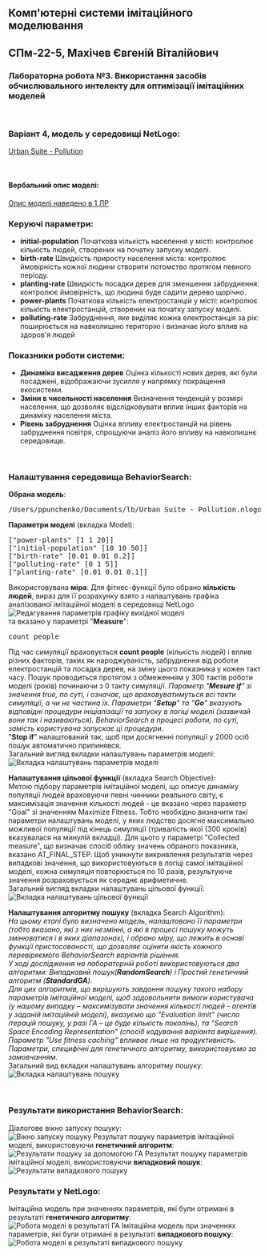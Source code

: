 ## Комп'ютерні системи імітаційного моделювання
## СПм-22-5, **Махічев Євгеній Віталійович**
### Лабораторна робота №**3**. Використання засобів обчислювального интелекту для оптимізації імітаційних моделей

<br>

### Варіант 4, модель у середовищі NetLogo:
[Urban Suite - Pollution](http://www.netlogoweb.org/launch#http://www.netlogoweb.org/assets/modelslib/Curricular%20Models/Urban%20Suite/Urban%20Suite%20-%20Pollution.nlogo)

<br>

#### Вербальний опис моделі:
[Опис моделі наведено в 1 ЛР](https://github.com/Carneficer/KSIM1805/blob/main/LAB1/lb1.md)

### Керуючі параметри:
- **initial-population** Початкова кількість населення у місті: контролює кількість людей, створених на початку запуску моделі.
- **birth-rate** Швидкість приросту населення міста: контролює ймовірність кожної людини створити потомство протягом певного періоду.
- **planting-rate** Швидкість посадки дерев для зменшення забруднення: контролює ймовірність, що людина буде садити дерево щорічно.
- **power-plants** Початкова кількість електростанцій у місті: контролює кількість електростанцій, створених на початку запуску моделі.
- **polluting-rate** Забруднення, яке виділяє кожна електростанція за рік: поширюється на навколишню територію і визначає його вплив на здоров'я людей

### Показники роботи системи:
- **Динаміка висадження дерев** Оцінка кількості нових дерев, які були посаджені, відображаючи зусилля у напрямку покращення екосистеми.
- **Зміни в чисельності населення** Визначення тенденцій у розмірі населення, що дозволяє відслідковувати вплив інших факторів на динаміку населення міста.
- **Рівень забруднення** Оцінка впливу електростанцій на рівень забруднення повітря, спрощуючи аналіз його впливу на навколишнє середовище.

<br>

### Налаштування середовища BehaviorSearch:

**Обрана модель**:
<pre>
/Users/ppunchenko/Documents/lb/Urban Suite - Pollution.nlogo
</pre>
**Параметри моделі** (вкладка Model):
<pre>
["power-plants" [1 1 20]]
["initial-population" [10 10 50]]
["birth-rate" [0.01 0.01 0.2]]
["polluting-rate" [0 1 5]]
["planting-rate" [0.01 0.01 0.1]]
</pre>
Використовувана **міра**:
Для фітнес-функції було обрано **кількість людей**, вираз для її розрахунку взято з налаштувань графіка аналізованої імітаційної моделі в середовищі NetLogo
![Редагування параметрів графіку вихідної моделі](MeasurePlot.png)  
та вказано у параметрі "**Measure**":
<pre>
count people 
</pre>
Під час симуляції враховується **count people** (кількість людей) і вплив різних факторів, таких як народжуваність, забруднення від роботи електростанцій та посадка дерев, на зміну цього показника у кожен такт часу. Пошук проводиться протягом з обмеженням у 300 тактів роботи моделі (років) починаючи з 0 такту симуляції.
*Параметр "**Mesure if**" зі значення true, по суті, і означає, що враховуватимуться всі такти симуляції, а чи не частина їх.
Параметри "**Setup**" та "**Go**" вказують відповідні процедури ініціалізації та запуску в логіці моделі (зазвичай вони так і називаються). BehaviorSearch в процесі роботи, по суті, замість користувача запускає ці процедури.*  
"**Stop if**" налаштований так, щоб при досягненні популяції у 2000 осіб пошук автоматично припинявся.  
Загальний вигляд вкладки налаштувань параметрів моделі:  
![Вкладка налаштувань параметрів моделі](Param.png)

**Налаштування цільової функції** (вкладка Search Objective):  
Метою підбору параметрів імітаційної моделі, що описує динаміку популяції людей враховуючи певні чинники реального світу, є максимізація значення кількості людей - це вказано через параметр "Goal" зі значенням Maximize Fitness. Тобто необхідно визначити такі параметри налаштувань моделі, у яких людство досягне максимально можливої популяції під кінець симуляції (тривалість якої (300 кроків) вказувалася на минулій вкладці). Для цього у параметрі "Collected measure", що визначає спосіб обліку значень обраного показника, вказано AT_FINAL_STEP. 
Щоб уникнути викривлення результатів через випадкові значення, що використовуються в логіці самої імітаційної моделі, кожна симуляція повторюється по 10 разів, результуюче значення розраховується як середнє арифметичне.  
Загальний вигляд вкладки налаштувань цільової функції:  
![Вкладка налаштувань цільової функції](Obj.png)

**Налаштування алгоритму пошуку** (вкладка Search Algorithm):  
*На цьому етапі було визначено модель, налаштовано її параметри (тобто вказано, які з них незмінні, а які в процесі пошуку можуть змінюватися і в яких діапазонах), і обрано міру, що лежить в основі функції пристосованості, що дозволяє оцінити якість кожного перевіряємого BehaviorSearch варіантів рішення.  
У ході дослідження на лабораторній роботі використовуються два алгоритми: Випадковий пошук(**RandomSearch**) і Простий генетичний алгоритм (**StandardGA**).  
Для цих алгоритмів, що вирішують завдання пошуку такого набору параметрів імітаційної моделі, щоб задовольнити вимоги користувача (у нашому випадку – максимізувати значення кількості людей - агентів у заданій імітаційній моделі), вказуємо що "Evaluation limit" (число ітерацій пошуку, у разі ГА – це буде кількість поколінь), та "Search Space Encoding Representation" (спосіб кодування варіанта вирішення). Параметр "Use fitness caching" впливає лише на продуктивність. Параметри, специфічні для генетичного алгоритму, використовуємо за замовчанням.*  
Загальний вид вкладки налаштувань алгоритму пошуку:  
![Вкладка налаштувань пошуку](SearchConf.png)

<br>

### Результати використання BehaviorSearch:
Діалогове вікно запуску пошуку:  
![Вікно запуску пошуку](RunParam.png)
Результат пошуку параметрів імітаційної моделі, використовуючи **генетичний алгоритм**:  
![Результати пошуку за допомогою ГА](GenAlg.png)
Результат пошуку параметрів імітаційної моделі, використовуючи **випадковий пошук**:  
![Результати випадкового пошуку](Random.png)

### Результати у NetLogo:
Імітаційна модель при значеннях параметрів, які були отримані в результаті **генетичного алгоритму**:  
![Робота моделі в результаті ГА](GenRes.png)
Імітаційна модель при значеннях параметрів, які були отримані в результаті **випадкового пошуку**: 
![Робота моделі в результаті випадкового пошуку](RandomRes.png)

